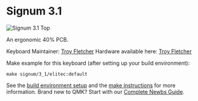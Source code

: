 # Signum 3.1

![Signum 3.1 Top](https://i.redd.it/vl54yl36bpz11.jpg)

An ergonomic 40% PCB.

Keyboard Maintainer: [Troy Fletcher](http://troyfletcher.net/)
Hardware available here: [Troy Fletcher](http://troyfletcher.net/keyboard_sales.html)

Make example for this keyboard (after setting up your build environment):

    make signum/3_1/elitec:default

See the [build environment setup](https://docs.qmk.fm/#/getting_started_build_tools) and the [make instructions](https://docs.qmk.fm/#/getting_started_make_guide) for more information. Brand new to QMK? Start with our [Complete Newbs Guide](https://docs.qmk.fm/#/newbs).
